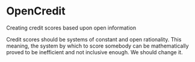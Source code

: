 # OpenCredit
Creating credit scores based upon open information

Credit scores should be systems of constant and open rationality. This meaning, the system by which to score somebody can be mathematically proved to be inefficient and not inclusive enough. We should change it.

